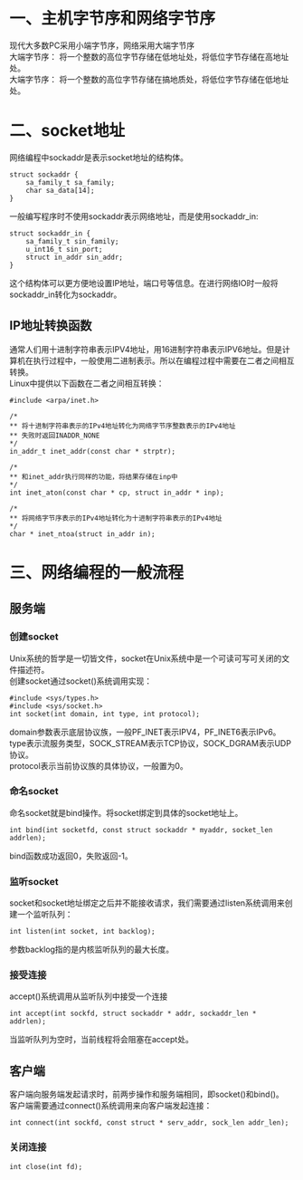 # 一、主机字节序和网络字节序
现代大多数PC采用小端字节序，网络采用大端字节序  
大端字节序： 将一个整数的高位字节存储在低地址处，将低位字节存储在高地址处。  
大端字节序： 将一个整数的高位字节存储在搞地质处，将低位字节存储在低地址处。

# 二、socket地址
网络编程中sockaddr是表示socket地址的结构体。
```
struct sockaddr {
    sa_family_t sa_family;
    char sa_data[14];
}
```
一般编写程序时不使用sockaddr表示网络地址，而是使用sockaddr_in:
```
struct sockaddr_in {
    sa_family_t sin_family;
    u_int16_t sin_port;
    struct in_addr sin_addr;
}
```
这个结构体可以更方便地设置IP地址，端口号等信息。在进行网络IO时一般将sockaddr_in转化为sockaddr。

## IP地址转换函数
通常人们用十进制字符串表示IPV4地址，用16进制字符串表示IPV6地址。但是计算机在执行过程中，一般使用二进制表示。所以在编程过程中需要在二者之间相互转换。  
Linux中提供以下函数在二者之间相互转换：
```
#include <arpa/inet.h>

/*
** 将十进制字符串表示的IPv4地址转化为网络字节序整数表示的IPv4地址
** 失败时返回INADDR_NONE
*/
in_addr_t inet_addr(const char * strptr);

/*
** 和inet_addr执行同样的功能，将结果存储在inp中
*/
int inet_aton(const char * cp, struct in_addr * inp);

/*
** 将网络字节序表示的IPv4地址转化为十进制字符串表示的IPv4地址
*/
char * inet_ntoa(struct in_addr in);
```
# 三、网络编程的一般流程
## 服务端
### 创建socket
Unix系统的哲学是一切皆文件，socket在Unix系统中是一个可读可写可关闭的文件描述符。  
创建socket通过socket()系统调用实现：
```
#include <sys/types.h>
#include <sys/socket.h>
int socket(int domain, int type, int protocol);
```
domain参数表示底层协议族，一般PF_INET表示IPV4，PF_INET6表示IPv6。  
type表示流服务类型，SOCK_STREAM表示TCP协议，SOCK_DGRAM表示UDP协议。  
protocol表示当前协议族的具体协议，一般置为0。

### 命名socket
命名socket就是bind操作。将socket绑定到具体的socket地址上。  
```
int bind(int socketfd, const struct sockaddr * myaddr, socket_len addrlen);
```
bind函数成功返回0，失败返回-1。  

### 监听socket
socket和socket地址绑定之后并不能接收请求，我们需要通过listen系统调用来创建一个监听队列：  
```
int listen(int socket, int backlog);
```
参数backlog指的是内核监听队列的最大长度。

### 接受连接
accept()系统调用从监听队列中接受一个连接
```
int accept(int sockfd, struct sockaddr * addr, sockaddr_len * addrlen);
```
当监听队列为空时，当前线程将会阻塞在accept处。

## 客户端
客户端向服务端发起请求时，前两步操作和服务端相同，即socket()和bind()。  
客户端需要通过connect()系统调用来向客户端发起连接：
```
int connect(int sockfd, const struct * serv_addr, sock_len addr_len);
```

### 关闭连接
```
int close(int fd);
```